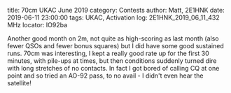 title: 70cm UKAC June 2019
category: Contests
author: Matt, 2E1HNK
date: 2019-06-11 23:00:00
tags: UKAC, Activation
log: 2E1HNK_2019_06_11_432 MHz
locator: IO92ba


Another good month on 2m, not quite as high-scoring as last month (also fewer QSOs and fewer bonus squares) but I did have some good sustained runs. 70cm was interesting, I kept a really good rate up for the first 30 minutes, with pile-ups at times, but then conditions suddenly turned dire with long stretches of no contacts. In fact I got bored of calling CQ at one point and so tried an AO-92 pass, to no avail - I didn't even hear the satellite!
